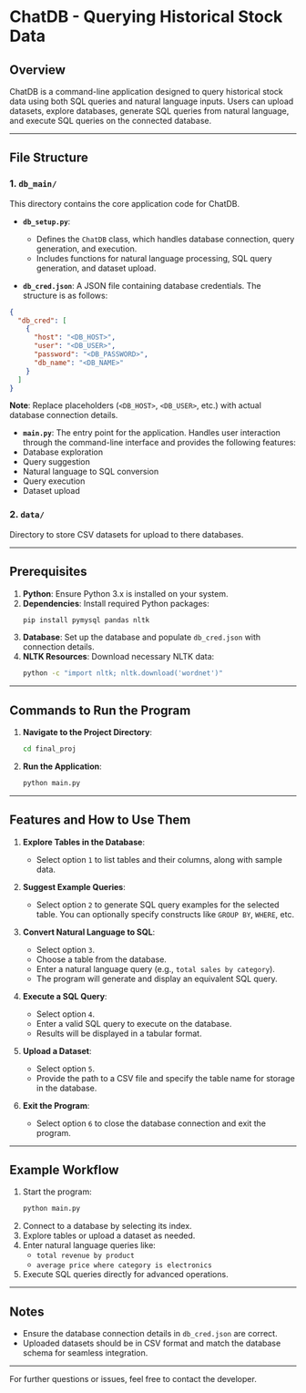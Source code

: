 # ChatDB - Querying Historical Stock Data

## Overview
ChatDB is a command-line application designed to query historical stock data using both SQL queries and natural language inputs. Users can upload datasets, explore databases, generate SQL queries from natural language, and execute SQL queries on the connected database.

---

## File Structure

### **1. `db_main/`**
This directory contains the core application code for ChatDB.

- **`db_setup.py`**:
  - Defines the `ChatDB` class, which handles database connection, query generation, and execution.
  - Includes functions for natural language processing, SQL query generation, and dataset upload.

- **`db_cred.json`**:
A JSON file containing database credentials. The structure is as follows:
```json
{
  "db_cred": [
    {
      "host": "<DB_HOST>",
      "user": "<DB_USER>",
      "password": "<DB_PASSWORD>",
      "db_name": "<DB_NAME>"
    }
  ]
}
```
**Note**: Replace placeholders (`<DB_HOST>`, `<DB_USER>`, etc.) with actual database connection details.

- **`main.py`**:
The entry point for the application. Handles user interaction through the command-line interface and provides the following features:
- Database exploration
- Query suggestion
- Natural language to SQL conversion
- Query execution
- Dataset upload

### **2. `data/`**
Directory to store CSV datasets for upload to there databases.

---

## Prerequisites

1. **Python**: Ensure Python 3.x is installed on your system.
2. **Dependencies**:
   Install required Python packages:
   ```bash
   pip install pymysql pandas nltk
   ```
3. **Database**:
   Set up the database and populate `db_cred.json` with connection details.
4. **NLTK Resources**:
   Download necessary NLTK data:
   ```bash
   python -c "import nltk; nltk.download('wordnet')"
   ```

---

## Commands to Run the Program

1. **Navigate to the Project Directory**:
   ```bash
   cd final_proj
   ```

2. **Run the Application**:
   ```bash
   python main.py
   ```

---

## Features and How to Use Them

1. **Explore Tables in the Database**:
   - Select option `1` to list tables and their columns, along with sample data.

2. **Suggest Example Queries**:
   - Select option `2` to generate SQL query examples for the selected table. You can optionally specify constructs like `GROUP BY`, `WHERE`, etc.

3. **Convert Natural Language to SQL**:
   - Select option `3`.
   - Choose a table from the database.
   - Enter a natural language query (e.g., `total sales by category`).
   - The program will generate and display an equivalent SQL query.

4. **Execute a SQL Query**:
   - Select option `4`.
   - Enter a valid SQL query to execute on the database.
   - Results will be displayed in a tabular format.

5. **Upload a Dataset**:
   - Select option `5`.
   - Provide the path to a CSV file and specify the table name for storage in the database.

6. **Exit the Program**:
   - Select option `6` to close the database connection and exit the program.

---

## Example Workflow

1. Start the program:
   ```bash
   python main.py
   ```
2. Connect to a database by selecting its index.
3. Explore tables or upload a dataset as needed.
4. Enter natural language queries like:
   - `total revenue by product`
   - `average price where category is electronics`
5. Execute SQL queries directly for advanced operations.

---

## Notes
- Ensure the database connection details in `db_cred.json` are correct.
- Uploaded datasets should be in CSV format and match the database schema for seamless integration.

---

For further questions or issues, feel free to contact the developer.

